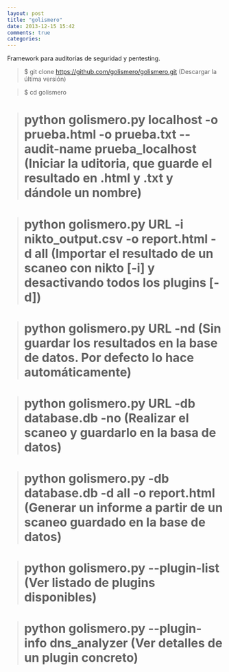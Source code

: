 ```yaml
---
layout: post
title: "golismero"
date: 2013-12-15 15:42
comments: true
categories: 
---
```

Framework para auditorías de seguridad y pentesting.

>$ git clone https://github.com/golismero/golismero.git (Descargar la última versión)

>$ cd golismero

># python golismero.py localhost -o prueba.html -o prueba.txt --audit-name prueba_localhost (Iniciar la uditoria, que guarde el resultado en .html y .txt y dándole un nombre)

># python golismero.py URL -i nikto_output.csv -o report.html -d all (Importar el resultado de un scaneo con nikto [-i] y desactivando todos los plugins [-d])

># python golismero.py URL -nd (Sin guardar los resultados en la base de datos. Por defecto lo hace automáticamente)

># python golismero.py URL -db database.db -no (Realizar el scaneo y guardarlo en la basa de datos)

># python golismero.py -db database.db -d all -o report.html (Generar un informe a partir de un scaneo guardado en la base de datos)

># python golismero.py --plugin-list (Ver listado de plugins disponibles)

># python golismero.py --plugin-info dns_analyzer (Ver detalles de un plugin concreto)

